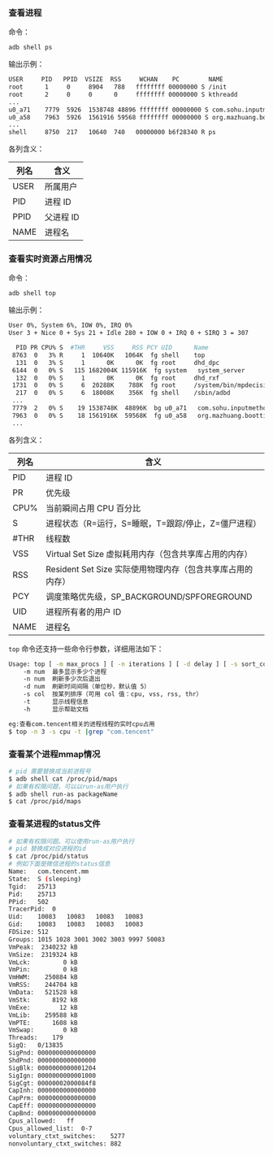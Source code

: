 ### 查看进程

命令：

```sh
adb shell ps
```

输出示例：

```sh
USER     PID   PPID  VSIZE  RSS     WCHAN    PC        NAME
root      1     0     8904   788   ffffffff 00000000 S /init
root      2     0     0      0     ffffffff 00000000 S kthreadd
...
u0_a71    7779  5926  1538748 48896 ffffffff 00000000 S com.sohu.inputmethod.sogou:classic
u0_a58    7963  5926  1561916 59568 ffffffff 00000000 S org.mazhuang.boottimemeasure
...
shell     8750  217   10640  740   00000000 b6f28340 R ps
```

各列含义：

| 列名   | 含义     |
| ---- | ------ |
| USER | 所属用户   |
| PID  | 进程 ID  |
| PPID | 父进程 ID |
| NAME | 进程名    |

### 查看实时资源占用情况

命令：

```sh
adb shell top
```

输出示例：

```sh
User 0%, System 6%, IOW 0%, IRQ 0%
User 3 + Nice 0 + Sys 21 + Idle 280 + IOW 0 + IRQ 0 + SIRQ 3 = 307

  PID PR CPU% S  #THR     VSS     RSS PCY UID      Name
 8763  0   3% R     1  10640K   1064K  fg shell    top
  131  0   3% S     1      0K      0K  fg root     dhd_dpc
 6144  0   0% S   115 1682004K 115916K  fg system   system_server
  132  0   0% S     1      0K      0K  fg root     dhd_rxf
 1731  0   0% S     6  20288K    788K  fg root     /system/bin/mpdecision
  217  0   0% S     6  18008K    356K  fg shell    /sbin/adbd
 ...
 7779  2   0% S    19 1538748K  48896K  bg u0_a71   com.sohu.inputmethod.sogou:classic
 7963  0   0% S    18 1561916K  59568K  fg u0_a58   org.mazhuang.boottimemeasure
 ...
```

各列含义：

| 列名   | 含义                                     |
| ---- | -------------------------------------- |
| PID  | 进程 ID                                  |
| PR   | 优先级                                    |
| CPU% | 当前瞬间占用 CPU 百分比                         |
| S    | 进程状态（R=运行，S=睡眠，T=跟踪/停止，Z=僵尸进程）         |
| #THR | 线程数                                    |
| VSS  | Virtual Set Size 虚拟耗用内存（包含共享库占用的内存）    |
| RSS  | Resident Set Size 实际使用物理内存（包含共享库占用的内存） |
| PCY  | 调度策略优先级，SP_BACKGROUND/SPFOREGROUND     |
| UID  | 进程所有者的用户 ID                            |
| NAME | 进程名                                    |

`top` 命令还支持一些命令行参数，详细用法如下：

```sh
Usage: top [ -m max_procs ] [ -n iterations ] [ -d delay ] [ -s sort_column ] [ -t ] [ -h ]
    -m num  最多显示多少个进程
    -n num  刷新多少次后退出
    -d num  刷新时间间隔（单位秒，默认值 5）
    -s col  按某列排序（可用 col 值：cpu, vss, rss, thr）
    -t      显示线程信息
    -h      显示帮助文档
```

```sh
eg:查看com.tencent相关的进程线程的实时cpu占用
$ top -n 3 -s cpu -t |grep "com.tencent"
```

### 查看某个进程mmap情况
```sh
# pid 需要替换成当前进程号
$ adb shell cat /proc/pid/maps
# 如果有权限问题，可以以run-as用户执行
$ adb shell run-as packageName
$ cat /proc/pid/maps
```

### 查看某进程的status文件
```sh
# 如果有权限问题。可以使用run-as用户执行
# pid 替换成对应进程的id
$ cat /proc/pid/status
# 例如下面是微信进程的status信息
Name:	com.tencent.mm
State:	S (sleeping)
Tgid:	25713
Pid:	25713
PPid:	502
TracerPid:	0
Uid:	10083	10083	10083	10083
Gid:	10083	10083	10083	10083
FDSize:	512
Groups:	1015 1028 3001 3002 3003 9997 50083
VmPeak:	 2340232 kB
VmSize:	 2319324 kB
VmLck:	       0 kB
VmPin:	       0 kB
VmHWM:	  250884 kB
VmRSS:	  244704 kB
VmData:	  521528 kB
VmStk:	    8192 kB
VmExe:	      12 kB
VmLib:	  259588 kB
VmPTE:	    1608 kB
VmSwap:	       0 kB
Threads:	179
SigQ:	0/13835
SigPnd:	0000000000000000
ShdPnd:	0000000000000000
SigBlk:	0000000000001204
SigIgn:	0000000000001000
SigCgt:	00000002000084f8
CapInh:	0000000000000000
CapPrm:	0000000000000000
CapEff:	0000000000000000
CapBnd:	0000000000000000
Cpus_allowed:	ff
Cpus_allowed_list:	0-7
voluntary_ctxt_switches:	5277
nonvoluntary_ctxt_switches:	882

```
